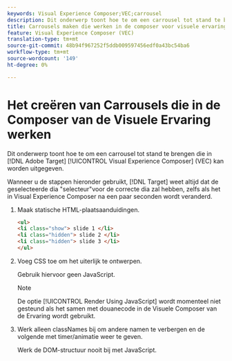 ```yaml
---
keywords: Visual Experience Composer;VEC;carrousel
description: Dit onderwerp toont hoe te om een carrousel tot stand te brengen die in Adobe Target Visual Experience Composer (VEC) kan worden uitgegeven.
title: Carrousels maken die werken in de composer voor visuele ervaring
feature: Visual Experience Composer (VEC)
translation-type: tm+mt
source-git-commit: 48b94f967252f5ddb009597456edf0a43bc54ba6
workflow-type: tm+mt
source-wordcount: '149'
ht-degree: 0%

---
```



# Het creëren van Carrousels die in de Composer van de Visuele Ervaring werken

Dit onderwerp toont hoe te om een carrousel tot stand te brengen die in [!DNL Adobe Target] [!UICONTROL Visual Experience Composer] (VEC) kan worden uitgegeven.

Wanneer u de stappen hieronder gebruikt, [!DNL Target] weet altijd dat de geselecteerde dia &quot;selecteur&quot;voor de correcte dia zal hebben, zelfs als het in Visual Experience Composer na een paar seconden wordt veranderd.

1. Maak statische HTML-plaatsaanduidingen.

   ```html
   <ul>
   <li class="show"> slide 1 </li>
   <li class="hidden"> slide 2 </li>
   <li class="hidden"> slide 3 </li>
   </ul>
   ```

1. Voeg CSS toe om het uiterlijk te ontwerpen.

   Gebruik hiervoor geen JavaScript.

   >[!NOTE]
   >
   >De optie [!UICONTROL Render Using JavaScript] wordt momenteel niet gesteund als het samen met douanecode in de Visuele Composer van de Ervaring wordt gebruikt.

1. Werk alleen classNames bij om andere namen te verbergen en de volgende met timer/animatie weer te geven.

   Werk de DOM-structuur nooit bij met JavaScript.